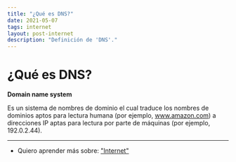 ```yaml
---
title: "¿Qué es DNS?"
date: 2021-05-07
tags: internet
layout: post-internet
description: "Definición de 'DNS'."
---
```


# ¿Qué es DNS?
**Domain name system**

Es un sistema de nombres de dominio el cual traduce los nombres de dominios aptos para lectura humana (por ejemplo, www.amazon.com) a direcciones IP aptas para lectura por parte de máquinas (por ejemplo, 192.0.2.44).

***

- Quiero aprender más sobre: ["Internet"](../00/internet)
